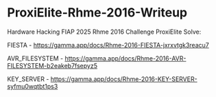 # ProxiElite-Rhme-2016-Writeup
Hardware Hacking FIAP 2025 Rhme 2016  Challenge ProxiElite Solve:

FIESTA - https://gamma.app/docs/Rhme-2016-FIESTA-jxrxvtgk3reacu7

AVR_FILESYSTEM - https://gamma.app/docs/Rhme-2016-AVR-FILESYSTEM-b2eakeb7fsepyz5

KEY_SERVER - https://gamma.app/docs/Rhme-2016-KEY-SERVER-syfmu0wqtbt1ps3
